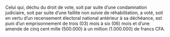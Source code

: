 Celui qui, déchu du droit de vote, soit par suite d’une condamnation judiciaire, soit par suite d’une faillite non suivie de réhabilitation, a voté, soit en vertu d’un recensement électoral national antérieur à sa déchéance, est puni d’un emprisonnement de trois (03) mois à six (06) mois et d’une amende de cinq cent mille (500.000) à un million (1.000.000) de francs CFA.